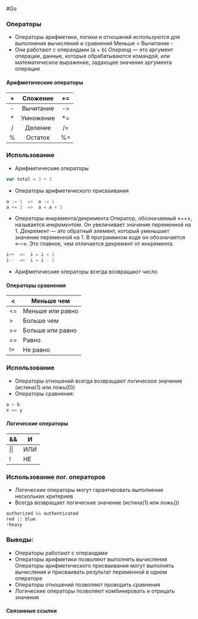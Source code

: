 #Go 

### Операторы
- Операторы арифметики, логики и отношений используются  для выполнения вычислений и сравнений
	 Меньше     <
	 Вычитание -
- Они работают с операндами (a + b)
	 _Операнд_ — это аргумент операции, данные, которые обрабатываются командой, или математическое выражение, задающее значение аргумента операции

#### Арифметические операторы

|  +  | Сложение  | +=  |
| :-: | :-------: | :-: |
|  -  | Вычитание | -=  |
|  *  | Умножение | *=  |
|  /  |  Деление  | /=  |
|  %  |  Остаток  | %=  |

### Использование 
- Арифметические операторы
```go
var total = 3 + 3
```

- Операторы арифметического присваивания
```go
a := 1  =>  a := 1
a += 3  =>  a = a + 3
```

- Операторы инкремента/декремента
	 Оператор, обозначаемый «++», называется *инкрементом*. Он увеличивает значение переменной на 1. *Декремент* — это обратный элемент, который уменьшает значение переменной на 1. В программном коде он обозначается «—». Это главное, чем отличается декремент от инкремента.
```go
i++  =>  i = i + 1
i--  =>  i = i - 1
```

- Арифметические операторы всегда возвращают число

#### Операторы сравнения

| <   | Меньше чем       |
| --- | ---------------- |
| <=  | Меньше или равно |
| >   | Больше чем       |
| >=  | Больше или равно |
| ==  | Равно            |
| !=  | Не равно         |
### Использование 
- Операторы отношений всегда возвращают логическое значение (истина(1) или ложь(0))
- Операторы сравнения:
```go
a > b
x == y
```

#### Логические операторы

| &&   | И   |
| ---- | --- |
| \|\| | ИЛИ |
| !    | НЕ  |

### Использование лог. операторов
- Логические операторы могут гарантировать выполнение нескольких критериев 
- Всегда возвращает логические значение (истина(1) или ложь())
```go
authorized && authenticated
red || blue
!heavy
```

### Выводы:
- Операторы работают с операндами
- Операторы арифметики позволяют выполнять вычисления 
	 Операторы арифметического присваивания могут выполнять вычисления и присваивать результат переменной в одном операторе 
- Операторы отношений позволяют проводить сравнения
- Логические операторы позволяют комбинировать и отрицать значения

#### Связанные ссылки

